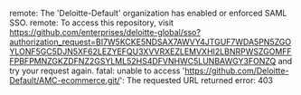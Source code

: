 remote: The 'Deloitte-Default' organization has enabled or enforced SAML SSO.
remote: To access this repository, visit https://github.com/enterprises/deloitte-global/sso?authorization_request=BI7W5KCKE5NDSAX7AWVY4JTGUF7WDA5PN5ZGOYLONF5GC5DJN5XF62LEZYEFQU3XVVRXEZLEMVXHI2LBNRPWSZGOMFFFPBFPMNZGKZDFNZ2GSYLML52HS4DFVNHWC5LUNBAWGY3FONZQ and try your request again.
fatal: unable to access 'https://github.com/Deloitte-Default/AMC-ecommerce.git/': The requested URL returned error: 403
